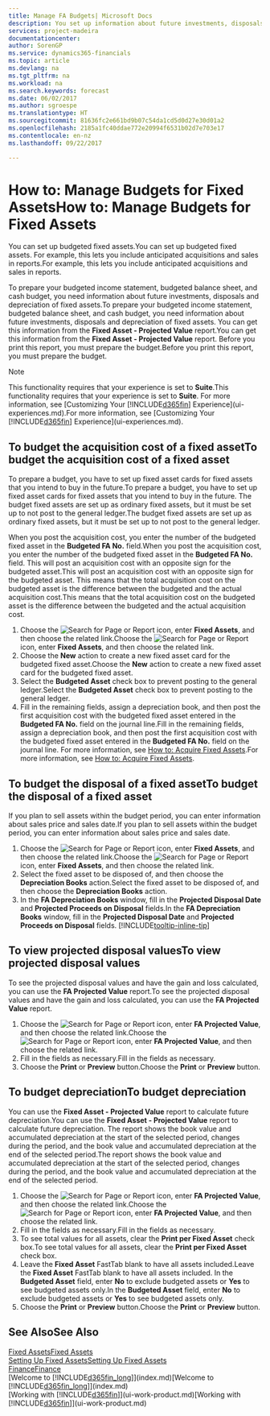 ```yaml
---
title: Manage FA Budgets| Microsoft Docs
description: You set up information about future investments, disposals, and depreciation of fixed assets to help prepare budgets and forecasts.
services: project-madeira
documentationcenter: 
author: SorenGP
ms.service: dynamics365-financials
ms.topic: article
ms.devlang: na
ms.tgt_pltfrm: na
ms.workload: na
ms.search.keywords: forecast
ms.date: 06/02/2017
ms.author: sgroespe
ms.translationtype: HT
ms.sourcegitcommit: 81636fc2e661bd9b07c54da1cd5d0d27e30d01a2
ms.openlocfilehash: 2185a1fc40ddae772e20994f6531b02d7e703e17
ms.contentlocale: en-nz
ms.lasthandoff: 09/22/2017

---
```

# <a name="how-to-manage-budgets-for-fixed-assets"></a><span data-ttu-id="b5a98-103">How to: Manage Budgets for Fixed Assets</span><span class="sxs-lookup"><span data-stu-id="b5a98-103">How to: Manage Budgets for Fixed Assets</span></span>
<span data-ttu-id="b5a98-104">You can set up budgeted fixed assets.</span><span class="sxs-lookup"><span data-stu-id="b5a98-104">You can set up budgeted fixed assets.</span></span> <span data-ttu-id="b5a98-105">For example, this lets you include anticipated acquisitions and sales in reports.</span><span class="sxs-lookup"><span data-stu-id="b5a98-105">For example, this lets you include anticipated acquisitions and sales in reports.</span></span>  

<span data-ttu-id="b5a98-106">To prepare your budgeted income statement, budgeted balance sheet, and cash budget, you need information about future investments, disposals and depreciation of fixed assets.</span><span class="sxs-lookup"><span data-stu-id="b5a98-106">To prepare your budgeted income statement, budgeted balance sheet, and cash budget, you need information about future investments, disposals and depreciation of fixed assets.</span></span> <span data-ttu-id="b5a98-107">You can get this information from the **Fixed Asset - Projected Value** report.</span><span class="sxs-lookup"><span data-stu-id="b5a98-107">You can get this information from the **Fixed Asset - Projected Value** report.</span></span> <span data-ttu-id="b5a98-108">Before you print this report, you must prepare the budget.</span><span class="sxs-lookup"><span data-stu-id="b5a98-108">Before you print this report, you must prepare the budget.</span></span>  

> [!NOTE]  
>   <span data-ttu-id="b5a98-109">This functionality requires that your experience is set to **Suite**.</span><span class="sxs-lookup"><span data-stu-id="b5a98-109">This functionality requires that your experience is set to **Suite**.</span></span> <span data-ttu-id="b5a98-110">For more information, see [Customizing Your [!INCLUDE[d365fin](includes/d365fin_md.md)] Experience](ui-experiences.md).</span><span class="sxs-lookup"><span data-stu-id="b5a98-110">For more information, see [Customizing Your [!INCLUDE[d365fin](includes/d365fin_md.md)] Experience](ui-experiences.md).</span></span>

## <a name="to-budget-the-acquisition-cost-of-a-fixed-asset"></a><span data-ttu-id="b5a98-111">To budget the acquisition cost of a fixed asset</span><span class="sxs-lookup"><span data-stu-id="b5a98-111">To budget the acquisition cost of a fixed asset</span></span>
<span data-ttu-id="b5a98-112">To prepare a budget, you have to set up fixed asset cards for fixed assets that you intend to buy in the future.</span><span class="sxs-lookup"><span data-stu-id="b5a98-112">To prepare a budget, you have to set up fixed asset cards for fixed assets that you intend to buy in the future.</span></span> <span data-ttu-id="b5a98-113">The budget fixed assets are set up as ordinary fixed assets, but it must be set up to not post to the general ledger.</span><span class="sxs-lookup"><span data-stu-id="b5a98-113">The budget fixed assets are set up as ordinary fixed assets, but it must be set up to not post to the general ledger.</span></span>

<span data-ttu-id="b5a98-114">When you post the acquisition cost, you enter the number of the budgeted fixed asset in the **Budgeted FA No.** field.</span><span class="sxs-lookup"><span data-stu-id="b5a98-114">When you post the acquisition cost, you enter the number of the budgeted fixed asset in the **Budgeted FA No.** field.</span></span> <span data-ttu-id="b5a98-115">This will post an acquisition cost with an opposite sign for the budgeted asset.</span><span class="sxs-lookup"><span data-stu-id="b5a98-115">This will post an acquisition cost with an opposite sign for the budgeted asset.</span></span> <span data-ttu-id="b5a98-116">This means that the total acquisition cost on the budgeted asset is the difference between the budgeted and the actual acquisition cost.</span><span class="sxs-lookup"><span data-stu-id="b5a98-116">This means that the total acquisition cost on the budgeted asset is the difference between the budgeted and the actual acquisition cost.</span></span>

1. <span data-ttu-id="b5a98-117">Choose the ![Search for Page or Report](media/ui-search/search_small.png "Search for Page or Report icon") icon, enter **Fixed Assets**, and then choose the related link.</span><span class="sxs-lookup"><span data-stu-id="b5a98-117">Choose the ![Search for Page or Report](media/ui-search/search_small.png "Search for Page or Report icon") icon, enter **Fixed Assets**, and then choose the related link.</span></span>
2. <span data-ttu-id="b5a98-118">Choose the **New** action to create a new fixed asset card for the budgeted fixed asset.</span><span class="sxs-lookup"><span data-stu-id="b5a98-118">Choose the **New** action to create a new fixed asset card for the budgeted fixed asset.</span></span>
3. <span data-ttu-id="b5a98-119">Select the **Budgeted Asset** check box to prevent posting to the general ledger.</span><span class="sxs-lookup"><span data-stu-id="b5a98-119">Select the **Budgeted Asset** check box to prevent posting to the general ledger.</span></span>
4. <span data-ttu-id="b5a98-120">Fill in the remaining fields, assign a depreciation book, and then post the first acquisition cost with the budgeted fixed asset entered in the **Budgeted FA No.** field on the journal line.</span><span class="sxs-lookup"><span data-stu-id="b5a98-120">Fill in the remaining fields, assign a depreciation book, and then post the first acquisition cost with the budgeted fixed asset entered in the **Budgeted FA No.** field on the journal line.</span></span> <span data-ttu-id="b5a98-121">For more information, see [How to: Acquire Fixed Assets](fa-how-acquire.md).</span><span class="sxs-lookup"><span data-stu-id="b5a98-121">For more information, see [How to: Acquire Fixed Assets](fa-how-acquire.md).</span></span>

## <a name="to-budget-the-disposal-of-a-fixed-asset"></a><span data-ttu-id="b5a98-122">To budget the disposal of a fixed asset</span><span class="sxs-lookup"><span data-stu-id="b5a98-122">To budget the disposal of a fixed asset</span></span>
<span data-ttu-id="b5a98-123">If you plan to sell assets within the budget period, you can enter information about sales price and sales date.</span><span class="sxs-lookup"><span data-stu-id="b5a98-123">If you plan to sell assets within the budget period, you can enter information about sales price and sales date.</span></span>

1. <span data-ttu-id="b5a98-124">Choose the ![Search for Page or Report](media/ui-search/search_small.png "Search for Page or Report icon") icon, enter **Fixed Assets**, and then choose the related link.</span><span class="sxs-lookup"><span data-stu-id="b5a98-124">Choose the ![Search for Page or Report](media/ui-search/search_small.png "Search for Page or Report icon") icon, enter **Fixed Assets**, and then choose the related link.</span></span>
2. <span data-ttu-id="b5a98-125">Select the fixed asset to be disposed of, and then choose the **Depreciation Books** action.</span><span class="sxs-lookup"><span data-stu-id="b5a98-125">Select the fixed asset to be disposed of, and then choose the **Depreciation Books** action.</span></span>
3. <span data-ttu-id="b5a98-126">In the **FA Depreciation Books** window, fill in the **Projected Disposal Date** and **Projected Proceeds on Disposal** fields.</span><span class="sxs-lookup"><span data-stu-id="b5a98-126">In the **FA Depreciation Books** window, fill in the **Projected Disposal Date** and **Projected Proceeds on Disposal** fields.</span></span> [!INCLUDE[tooltip-inline-tip](includes/tooltip-inline-tip_md.md)]

## <a name="to-view-projected-disposal-values"></a><span data-ttu-id="b5a98-127">To view projected disposal values</span><span class="sxs-lookup"><span data-stu-id="b5a98-127">To view projected disposal values</span></span>
<span data-ttu-id="b5a98-128">To see the projected disposal values and have the gain and loss calculated, you can use the **FA Projected Value** report.</span><span class="sxs-lookup"><span data-stu-id="b5a98-128">To see the projected disposal values and have the gain and loss calculated, you can use the **FA Projected Value** report.</span></span>

1. <span data-ttu-id="b5a98-129">Choose the ![Search for Page or Report](media/ui-search/search_small.png "Search for Page or Report icon") icon, enter **FA Projected Value**, and then choose the related link.</span><span class="sxs-lookup"><span data-stu-id="b5a98-129">Choose the ![Search for Page or Report](media/ui-search/search_small.png "Search for Page or Report icon") icon, enter **FA Projected Value**, and then choose the related link.</span></span>
2. <span data-ttu-id="b5a98-130">Fill in the fields as necessary.</span><span class="sxs-lookup"><span data-stu-id="b5a98-130">Fill in the fields as necessary.</span></span>
3. <span data-ttu-id="b5a98-131">Choose the **Print** or **Preview** button.</span><span class="sxs-lookup"><span data-stu-id="b5a98-131">Choose the **Print** or **Preview** button.</span></span>

## <a name="to-budget-depreciation"></a><span data-ttu-id="b5a98-132">To budget depreciation</span><span class="sxs-lookup"><span data-stu-id="b5a98-132">To budget depreciation</span></span>
<span data-ttu-id="b5a98-133">You can use the **Fixed Asset - Projected Value** report to calculate future depreciation.</span><span class="sxs-lookup"><span data-stu-id="b5a98-133">You can use the **Fixed Asset - Projected Value** report to calculate future depreciation.</span></span> <span data-ttu-id="b5a98-134">The report shows the book value and accumulated depreciation at the start of the selected period, changes during the period, and the book value and accumulated depreciation at the end of the selected period.</span><span class="sxs-lookup"><span data-stu-id="b5a98-134">The report shows the book value and accumulated depreciation at the start of the selected period, changes during the period, and the book value and accumulated depreciation at the end of the selected period.</span></span>

1. <span data-ttu-id="b5a98-135">Choose the ![Search for Page or Report](media/ui-search/search_small.png "Search for Page or Report icon") icon, enter **FA Projected Value**, and then choose the related link.</span><span class="sxs-lookup"><span data-stu-id="b5a98-135">Choose the ![Search for Page or Report](media/ui-search/search_small.png "Search for Page or Report icon") icon, enter **FA Projected Value**, and then choose the related link.</span></span>
2. <span data-ttu-id="b5a98-136">Fill in the fields as necessary.</span><span class="sxs-lookup"><span data-stu-id="b5a98-136">Fill in the fields as necessary.</span></span>
3. <span data-ttu-id="b5a98-137">To see total values for all assets, clear the **Print per Fixed Asset** check box.</span><span class="sxs-lookup"><span data-stu-id="b5a98-137">To see total values for all assets, clear the **Print per Fixed Asset** check box.</span></span>
4. <span data-ttu-id="b5a98-138">Leave the **Fixed Asset** FastTab blank to have all assets included.</span><span class="sxs-lookup"><span data-stu-id="b5a98-138">Leave the **Fixed Asset** FastTab blank to have all assets included.</span></span> <span data-ttu-id="b5a98-139">In the **Budgeted Asset** field, enter **No** to exclude budgeted assets or **Yes** to see budgeted assets only.</span><span class="sxs-lookup"><span data-stu-id="b5a98-139">In the **Budgeted Asset** field, enter **No** to exclude budgeted assets or **Yes** to see budgeted assets only.</span></span>
5. <span data-ttu-id="b5a98-140">Choose the **Print** or **Preview** button.</span><span class="sxs-lookup"><span data-stu-id="b5a98-140">Choose the **Print** or **Preview** button.</span></span>

## <a name="see-also"></a><span data-ttu-id="b5a98-141">See Also</span><span class="sxs-lookup"><span data-stu-id="b5a98-141">See Also</span></span>
[<span data-ttu-id="b5a98-142">Fixed Assets</span><span class="sxs-lookup"><span data-stu-id="b5a98-142">Fixed Assets</span></span>](fa-manage.md)  
[<span data-ttu-id="b5a98-143">Setting Up Fixed Assets</span><span class="sxs-lookup"><span data-stu-id="b5a98-143">Setting Up Fixed Assets</span></span>](fa-setup.md)  
[<span data-ttu-id="b5a98-144">Finance</span><span class="sxs-lookup"><span data-stu-id="b5a98-144">Finance</span></span>](finance.md)  
<span data-ttu-id="b5a98-145">[Welcome to [!INCLUDE[d365fin_long](includes/d365fin_long_md.md)]](index.md)</span><span class="sxs-lookup"><span data-stu-id="b5a98-145">[Welcome to [!INCLUDE[d365fin_long](includes/d365fin_long_md.md)]](index.md)</span></span>  
<span data-ttu-id="b5a98-146">[Working with [!INCLUDE[d365fin](includes/d365fin_md.md)]](ui-work-product.md)</span><span class="sxs-lookup"><span data-stu-id="b5a98-146">[Working with [!INCLUDE[d365fin](includes/d365fin_md.md)]](ui-work-product.md)</span></span>

